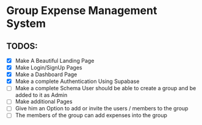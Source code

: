# Group Expense Management System

## TODOS:

- [x] Make A Beautiful Landing Page
- [x] Make Login/SignUp Pages
- [x] Make a Dashboard Page
- [x] Make a complete Authentication Using Supabase
- [ ] Make a complete Schema User should be able to create a group and be added to it as Admin
- [ ] Make additional Pages
- [ ] Give him an Option to add or invite the users / members to the group
- [ ] The members of the group can add expenses into the group
